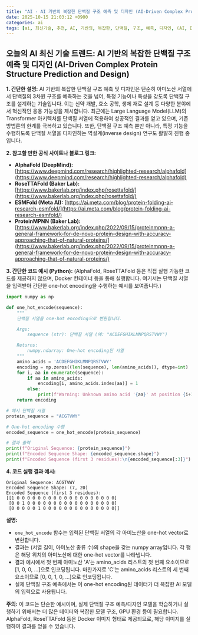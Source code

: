 ```yaml
---
title: "AI - AI 기반의 복잡한 단백질 구조 예측 및 디자인 (AI-Driven Complex Protein Structure Prediction and Design)"
date: 2025-10-15 21:03:12 +0900
categories: ai
tags: [ai, 최신기술, 추천, AI, 기반의, 복잡한, 단백질, 구조, 예측, 디자인, (AI, Driven, Complex, Protein, Structure, Prediction, and, Design)]
---
```


## 오늘의 AI 최신 기술 트렌드: **AI 기반의 복잡한 단백질 구조 예측 및 디자인 (AI-Driven Complex Protein Structure Prediction and Design)**

**1. 간단한 설명:**
AI 기반의 복잡한 단백질 구조 예측 및 디자인은 단순히 아미노산 서열에서 단백질의 3차원 구조를 예측하는 것을 넘어, 특정 기능이나 특성을 갖도록 단백질 구조를 설계하는 기술입니다.  이는 신약 개발, 효소 공학, 생체 재료 설계 등 다양한 분야에서 혁신적인 응용 가능성을 제시합니다.  최근에는 Large Language Model(LLM)의 Transformer 아키텍처를 단백질 서열에 적용하여 성공적인 결과를 얻고 있으며, 기존 방법론의 한계를 극복하고 있습니다. 또한, 단백질 구조 예측 뿐만 아니라, 특정 기능을 수행하도록 단백질 서열을 디자인하는 역설계(inverse design) 연구도 활발히 진행 중입니다.

**2. 참고할 만한 공식 사이트나 블로그 링크:**

*   **AlphaFold (DeepMind):** [https://www.deepmind.com/research/highlighted-research/alphafold](https://www.deepmind.com/research/highlighted-research/alphafold)
*   **RoseTTAFold (Baker Lab):** [https://www.bakerlab.org/index.php/rosettafold/](https://www.bakerlab.org/index.php/rosettafold/)
*   **ESMFold (Meta AI):** [https://ai.meta.com/blog/protein-folding-ai-research-esmfold/](https://ai.meta.com/blog/protein-folding-ai-research-esmfold/)
*   **ProteinMPNN (Baker Lab):** [https://www.bakerlab.org/index.php/2022/09/15/proteinmpnn-a-general-framework-for-de-novo-protein-design-with-accuracy-approaching-that-of-natural-proteins/](https://www.bakerlab.org/index.php/2022/09/15/proteinmpnn-a-general-framework-for-de-novo-protein-design-with-accuracy-approaching-that-of-natural-proteins/)

**3. 간단한 코드 예시 (Python):**
(AlphaFold, RoseTTAFold 등은 직접 실행 가능한 코드를 제공하지 않으며, Docker 컨테이너 등을 통해 실행합니다. 여기서는 단백질 서열을 입력받아 간단한 one-hot encoding을 수행하는 예시를 보여줍니다.)

```python
import numpy as np

def one_hot_encode(sequence):
    """
    단백질 서열을 one-hot encoding으로 변환합니다.

    Args:
        sequence (str): 단백질 서열 (예: "ACDEFGHIKLMNPQRSTVWY")

    Returns:
        numpy.ndarray: One-hot encoding된 서열
    """
    amino_acids = 'ACDEFGHIKLMNPQRSTVWY'
    encoding = np.zeros((len(sequence), len(amino_acids)), dtype=int)
    for i, aa in enumerate(sequence):
        if aa in amino_acids:
            encoding[i, amino_acids.index(aa)] = 1
        else:
            print(f"Warning: Unknown amino acid '{aa}' at position {i+1}") # Unknown amino acids
    return encoding

# 예시 단백질 서열
protein_sequence = "ACGTVWY"

# One-hot encoding 수행
encoded_sequence = one_hot_encode(protein_sequence)

# 결과 출력
print(f"Original Sequence: {protein_sequence}")
print(f"Encoded Sequence Shape: {encoded_sequence.shape}")
print(f"Encoded Sequence (first 3 residues):\n{encoded_sequence[:3]}")
```

**4. 코드 실행 결과 예시:**

```
Original Sequence: ACGTVWY
Encoded Sequence Shape: (7, 20)
Encoded Sequence (first 3 residues):
[[1 0 0 0 0 0 0 0 0 0 0 0 0 0 0 0 0 0 0 0]
 [0 0 1 0 0 0 0 0 0 0 0 0 0 0 0 0 0 0 0 0]
 [0 0 0 0 0 1 0 0 0 0 0 0 0 0 0 0 0 0 0 0]]
```

**설명:**

*   `one_hot_encode` 함수는 입력된 단백질 서열의 각 아미노산을 one-hot vector로 변환합니다.
*   결과는 (서열 길이, 아미노산 종류 수)의 shape을 갖는 numpy array입니다.  각 행은 해당 위치의 아미노산에 대한 one-hot vector를 나타냅니다.
*   결과 예시에서 첫 번째 아미노산 'A'는 amino_acids 리스트의 첫 번째 요소이므로 [1, 0, 0, ...]으로 인코딩됩니다.  마찬가지로 'C'는 amino_acids 리스트의 세 번째 요소이므로 [0, 0, 1, 0, ...]으로 인코딩됩니다.
*   실제 단백질 구조 예측에서는 이 one-hot encoding된 데이터가 더 복잡한 AI 모델의 입력으로 사용됩니다.

**주의:** 이 코드는 단순한 예시이며, 실제 단백질 구조 예측/디자인 모델을 학습하거나 실행하기 위해서는 더 많은 데이터와 복잡한 모델 구조, GPU 환경 등이 필요합니다. AlphaFold, RoseTTAFold 등은 Docker 이미지 형태로 제공되므로, 해당 이미지를 실행하여 결과를 얻을 수 있습니다.

